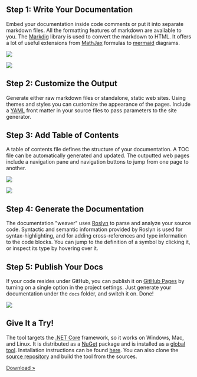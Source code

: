 ﻿---
Template: landing
_Jumbotron: >
    # Lean Testing in C#

    A shared library used to simplify the process of creating and maintaining simple and consistent developer tests across projects.
---

<div class="row">
<div class="col-md-6">

## Step 1: Write Your Documentation

Embed your documentation inside code comments or put it into separate markdown 
files. All the formatting features of markdown are available to you. The [Markdig] 
library is used to convert the markdown to HTML. It offers a lot of useful extensions 
from [MathJax] formulas to [mermaid] diagrams. 

</div>
<div class="col-md-6">
<p><img src="images/Diagram.png" class="img-responsive center-block" /></p>
</div>
</div>

<div class="row">
<div class="col-md-6">
<p><img src="images/FrontMatter.png" class="img-responsive center-block" /></p>
</div>
<div class="col-md-6">

## Step 2: Customize the Output

Generate either raw markdown files or standalone, static web sites. Using themes 
and styles you can customize the appearance of the pages. Include a [YAML]
front matter in your source files to pass parameters to the site generator.

</div>
</div>

<div class="row">
<div class="col-md-6">

## Step 3: Add Table of Contents

A table of contents file defines the structure of your documentation. A TOC 
file can be automatically generated and updated. The outputted web pages 
include a navigation pane and navigation buttons to jump from one page to 
another.

</div>
<div class="col-md-6">
<p><img src="images/Navigation.png" class="img-responsive center-block" /></p>
</div>
</div>

<div class="row">
<div class="col-md-6">
<p><img src="images/Code.png" class="img-responsive center-block" /></p>
</div>
<div class="col-md-6">

## Step 4: Generate the Documentation

The documentation "weaver" uses [Roslyn] to parse and analyze your source code. 
Syntactic and semantic information provided by Roslyn is used for syntax-highlighting, 
and for adding cross-references and type information to the code blocks. You can jump 
to the definition of a symbol by clicking it, or inspect its type by hovering over it.

</div>
</div>

<div class="row">
<div class="col-md-6">

## Step 5: Publish Your Docs

If your code resides under GitHub, you can publish it on [GitHub Pages] by turning on 
a single option in the project settings. Just generate your documentation under the 
`docs` folder, and switch it on. Done!

</div>
<div class="col-md-6">
<p><img src="images/GitHubPages.png" class="img-responsive center-block" /></p>
</div>
</div>

<div class="row">
<div class="col-md-3">
<i class="fa fa-cloud-download fa-5x pull-right"></i>
</div>
<div class="col-md-6">

## Give It a Try!

The tool targets the [.NET Core] framework, so it works on Windows, Mac, and Linux.
It is distributed as a [NuGet] package and is installed as a [global tool]. Installation
instructions can be found [here](Installation.html). You can also clone the [source repository] 
and build the tool from the sources.

<a class="btn btn-default" href="https://www.nuget.org/packages/LiterateCS/" role="button">Download &raquo;</a>
</div>
</div>

[Markdig]: https://github.com/lunet-io/markdig
[MathJax]: https://www.mathjax.org/
[mermaid]: https://knsv.github.io/mermaid/
[YAML]: http://yaml.org/
[Roslyn]: https://github.com/dotnet/roslyn
[GitHub Pages]: https://pages.github.com/
[.NET Core]: https://www.microsoft.com/net/learn/get-started/
[global tool]: https://docs.microsoft.com/en-us/dotnet/core/tools/global-tools
[Nuget]: https://www.nuget.org/
[source repository]: https://github.com/johtela/LiterateCS